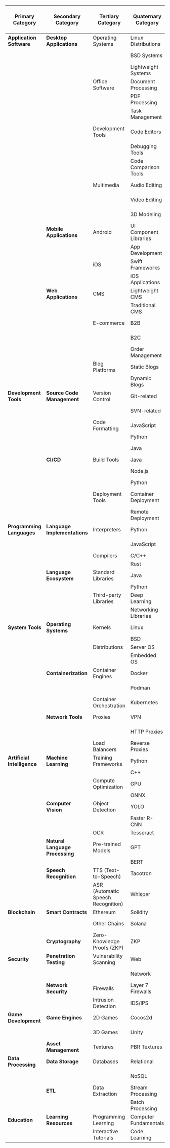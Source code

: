 | **Primary Category**        | **Secondary Category**          | **Tertiary Category**              | **Quaternary Category** | **Quinary Category (Example Projects)** |
| --------------------------- | ------------------------------- | ---------------------------------- | ----------------------- | --------------------------------------- |
| **Application Software**    | **Desktop Applications**        | Operating Systems                  | Linux Distributions     | Ubuntu, Arch Linux                      |
|                             |                                 |                                    | BSD Systems             | FreeBSD, OpenBSD                        |
|                             |                                 |                                    | Lightweight Systems     | Alpine Linux, TinyCore                  |
|                             |                                 | Office Software                    | Document Processing     | LibreOffice, WPS                        |
|                             |                                 |                                    | PDF Processing          | PDF.js, pdf2htmlEX                      |
|                             |                                 |                                    | Task Management         | Todoist, TaskWarrior                    |
|                             |                                 | Development Tools                  | Code Editors            | VS Code extensions, Atom                |
|                             |                                 |                                    | Debugging Tools         | GDB, lldb                               |
|                             |                                 |                                    | Code Comparison Tools   | Beyond Compare, Meld                    |
|                             |                                 | Multimedia                         | Audio Editing           | Audacity, Reaper                        |
|                             |                                 |                                    | Video Editing           | FFmpeg, Shotcut                         |
|                             |                                 |                                    | 3D Modeling             | Blender, Maya plugins                   |
|                             | **Mobile Applications**         | Android                            | UI Component Libraries  | Material Components                     |
|                             |                                 |                                    | App Development         | Kotlin, Jetpack Compose                 |
|                             |                                 | iOS                                | Swift Frameworks        | SwiftUI, RxSwift                        |
|                             |                                 |                                    | iOS Applications        | HealthKit, ARKit                        |
|                             | **Web Applications**            | CMS                                | Lightweight CMS         | Ghost, Hugo                             |
|                             |                                 |                                    | Traditional CMS         | WordPress, Joomla                       |
|                             |                                 | E-commerce                         | B2B                     | Magento, Shopify                        |
|                             |                                 |                                    | B2C                     | WooCommerce, OpenCart                   |
|                             |                                 |                                    | Order Management        | ERP, Order Tracking                     |
|                             |                                 | Blog Platforms                     | Static Blogs            | Hexo, Gatsby                            |
|                             |                                 |                                    | Dynamic Blogs           | Medium, Ghost                           |
| **Development Tools**       | **Source Code Management**      | Version Control                    | Git-related             | Git LFS, Git hooks                      |
|                             |                                 |                                    | SVN-related             | Apache Subversion                       |
|                             |                                 | Code Formatting                    | JavaScript              | Prettier, ESLint                        |
|                             |                                 |                                    | Python                  | Black, Flake8                           |
|                             |                                 |                                    | Java                    | Checkstyle, SpotBugs                    |
|                             | **CI/CD**                       | Build Tools                        | Java                    | Maven, Gradle                           |
|                             |                                 |                                    | Node.js                 | Webpack, Rollup                         |
|                             |                                 |                                    | Python                  | tox, pyenv                              |
|                             |                                 | Deployment Tools                   | Container Deployment    | Docker Compose, Kubernetes              |
|                             |                                 |                                    | Remote Deployment       | Ansible, Terraform                      |
| **Programming Languages**   | **Language Implementations**    | Interpreters                       | Python                  | CPython, PyPy                           |
|                             |                                 |                                    | JavaScript              | V8, SpiderMonkey                        |
|                             |                                 | Compilers                          | C/C++                   | GCC, Clang                              |
|                             |                                 |                                    | Rust                    | rustc, cranelift                        |
|                             | **Language Ecosystem**          | Standard Libraries                 | Java                    | Guava, Apache Commons                   |
|                             |                                 |                                    | Python                  | NumPy, Pandas                           |
|                             |                                 | Third-party Libraries              | Deep Learning           | TensorFlow, PyTorch                     |
|                             |                                 |                                    | Networking Libraries    | Requests, OkHttp                        |
| **System Tools**            | **Operating Systems**           | Kernels                            | Linux                   | Linux Kernel                            |
|                             |                                 |                                    | BSD                     | FreeBSD Kernel                          |
|                             |                                 | Distributions                      | Server OS               | Debian, CentOS                          |
|                             |                                 |                                    | Embedded OS             | OpenWrt, Yocto                          |
|                             | **Containerization**            | Container Engines                  | Docker                  | Moby, containerd                        |
|                             |                                 |                                    | Podman                  | Podman, Skopeo                          |
|                             |                                 | Container Orchestration            | Kubernetes              | K3s, K8s Operator                       |
|                             | **Network Tools**               | Proxies                            | VPN                     | OpenVPN, WireGuard                      |
|                             |                                 |                                    | HTTP Proxies            | Shadowsocks, V2Ray                      |
|                             |                                 | Load Balancers                     | Reverse Proxies         | Nginx, Envoy                            |
| **Artificial Intelligence** | **Machine Learning**            | Training Frameworks                | Python                  | TensorFlow, PyTorch                     |
|                             |                                 |                                    | C++                     | MXNet, Caffe                            |
|                             |                                 | Compute Optimization               | GPU                     | CUDA, cuDNN                             |
|                             |                                 |                                    | ONNX                    | ONNX Runtime                            |
|                             | **Computer Vision**             | Object Detection                   | YOLO                    | YOLOv4, YOLOv5                          |
|                             |                                 |                                    | Faster R-CNN            | Detectron2, Mask R-CNN                  |
|                             |                                 | OCR                                | Tesseract               | EasyOCR                                 |
|                             | **Natural Language Processing** | Pre-trained Models                 | GPT                     | GPT-3, LLaMA                            |
|                             |                                 |                                    | BERT                    | BERT, ALBERT                            |
|                             | **Speech Recognition**          | TTS (Text-to-Speech)               | Tacotron                | Tacotron 2, WaveNet                     |
|                             |                                 | ASR (Automatic Speech Recognition) | Whisper                 | Kaldi, DeepSpeech                       |
| **Blockchain**              | **Smart Contracts**             | Ethereum                           | Solidity                | Hardhat, Truffle                        |
|                             |                                 | Other Chains                       | Solana                  | Anchor, Rust SDK                        |
|                             | **Cryptography**                | Zero-Knowledge Proofs (ZKP)        | ZKP                     | zk-SNARKs, zk-STARKs                    |
| **Security**                | **Penetration Testing**         | Vulnerability Scanning             | Web                     | Burp Suite, sqlmap                      |
|                             |                                 |                                    | Network                 | Nmap, Metasploit                        |
|                             | **Network Security**            | Firewalls                          | Layer 7 Firewalls       | ModSecurity, WAF                        |
|                             |                                 | Intrusion Detection                | IDS/IPS                 | Snort, Suricata                         |
| **Game Development**        | **Game Engines**                | 2D Games                           | Cocos2d                 | Cocos2d-x, Godot                        |
|                             |                                 | 3D Games                           | Unity                   | Unity Engine, URP                       |
|                             | **Asset Management**            | Textures                           | PBR Textures            | Substance Painter assets                |
| **Data Processing**         | **Data Storage**                | Databases                          | Relational              | MySQL, PostgreSQL                       |
|                             |                                 |                                    | NoSQL                   | MongoDB, Cassandra                      |
|                             | **ETL**                         | Data Extraction                    | Stream Processing       | Apache Flink, Kafka Streams             |
|                             |                                 |                                    | Batch Processing        | Apache Spark, Hadoop                    |
| **Education**               | **Learning Resources**          | Programming Learning               | Computer Fundamentals   | CS50, MIT OCW                           |
|                             |                                 | Interactive Tutorials              | Code Learning           | LeetCode, HackerRank                    |
